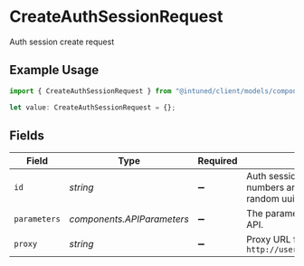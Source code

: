 # CreateAuthSessionRequest

Auth session create request

## Example Usage

```typescript
import { CreateAuthSessionRequest } from "@intuned/client/models/components";

let value: CreateAuthSessionRequest = {};
```

## Fields

| Field                                                                               | Type                                                                                | Required                                                                            | Description                                                                         |
| ----------------------------------------------------------------------------------- | ----------------------------------------------------------------------------------- | ----------------------------------------------------------------------------------- | ----------------------------------------------------------------------------------- |
| `id`                                                                                | *string*                                                                            | :heavy_minus_sign:                                                                  | Auth session id, can contain letters, numbers and hyphens, default is a random uuid |
| `parameters`                                                                        | *components.APIParameters*                                                          | :heavy_minus_sign:                                                                  | The parameters to be passed to the API.                                             |
| `proxy`                                                                             | *string*                                                                            | :heavy_minus_sign:                                                                  | Proxy URL following this format `http://username:password@domain:port`              |